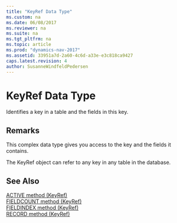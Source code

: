 ```yaml
---
title: "KeyRef Data Type"
ms.custom: na
ms.date: 06/08/2017
ms.reviewer: na
ms.suite: na
ms.tgt_pltfrm: na
ms.topic: article
ms.prod: "dynamics-nav-2017"
ms.assetid: 33951a7d-2a60-4c6d-a33e-e3c818ca9427
caps.latest.revision: 4
author: SusanneWindfeldPedersen
---
```

# KeyRef Data Type
Identifies a key in a table and the fields in this key.  
  
## Remarks  
 This complex data type gives you access to the key and the fields it contains.  
  
 The KeyRef object can refer to any key in any table in the database.  
  
## See Also  
 [ACTIVE method (KeyRef)](../methods/devenv-active-method-keyref.md)   
 [FIELDCOUNT method (KeyRef)](../methods/devenv-fieldcount-method-keyref.md)   
 [FIELDINDEX method (KeyRef)](../methods/devenv-fieldindex-method-keyref.md)   
 [RECORD method (KeyRef)](../methods/devenv-record-method-keyref.md)